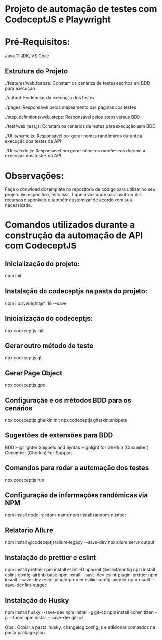 # Projeto de automação de testes com CodeceptJS e Playwright

# Pré-Requisitos:

Java 11 JDK,
VS Code

## Estrutura do Projeto

./features/web.feature:
Constam os cenários de testes escritos em BDD para execução

./output:
Evidências da execução dos testes

./pages:
Responsável pelos mapeamento das páginas dos testes

./step_definitions/web_steps:
Responsável pelos steps versus BDD

./test/web_test.js:
Constam os cenários de testes para execução sem BDD

./Utils/name.js:
Responsável por gerar nomes randômicos durante a execução dos testes da API

./Utils/code.js:
Responsável por gerar números randômicos durante a execução dos testes da API

# Observações:

Faça o donwload do template no repositório de código para utilizar no seu projeto em especifico, feito isso, fique a vontande para usufruir dos recursos disponíveis e também customizar de acordo com sua necessidade.

# Comandos utilizados durante a construção da automação de API com CodeceptJS

## Inicialização do projeto:

npm init

## Instalação do codeceptjs na pasta do projeto:

npm i playwright@^1.18 --save

## Inicialização do codeceptjs:

npx codeceptjs init

## Gerar outro método de teste

npx codeceptjs gt

## Gerar Page Object

npx codeceptjs gpo

## Configuração e os métodos BDD para os cenários

npx codeceptjs gherkin:init
npx codeceptjs gherkin:snippets

## Sugestões de extensões para BDD

BDD Highlighter
Snippets and Syntax Highlight for Gherkin (Cucumber)
Cucumber (Gherkin) Full Support

## Comandos para rodar a automação dos testes

npx codeceptjs run

## Configuração de informações randômicas via NPM

npm install node-random-name
npm install random-number

## Relatorio Allure

npm install @codeceptjs/allure-legacy --save-dev
npx allure serve output

## Instalação do prettier e eslint

npm install prettier
npm install eslint -D
npm init @eslint/config
npm install eslint-config-airbnb-base
npm install --save-dev eslint-plugin-prettier
npm install --save-dev eslint-plugin-prettier eslint-config-prettier
npm install --save-dev lint-staged

## Instalação do Husky

npm install husky --save-dev
npm install -g git-cz
npm install commitizen -g --force
npm install --save-dev git-cz

Obs.: Copiar a pasta .husky, changelog.config.js e adicionar comandos na pasta package.json
